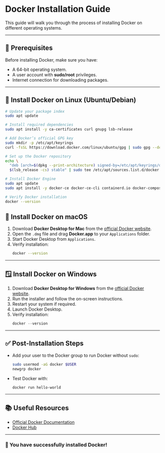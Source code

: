 # Docker Installation Guide

This guide will walk you through the process of installing Docker on different operating systems.

---

## 📌 Prerequisites
Before installing Docker, make sure you have:
- A 64-bit operating system.
- A user account with **sudo/root** privileges.
- Internet connection for downloading packages.

---

## 🐧 Install Docker on Linux (Ubuntu/Debian)

```bash
# Update your package index
sudo apt update
```

```bash
# Install required dependencies
sudo apt install -y ca-certificates curl gnupg lsb-release
```

```bash
# Add Docker’s official GPG key
sudo mkdir -p /etc/apt/keyrings
curl -fsSL https://download.docker.com/linux/ubuntu/gpg | sudo gpg --dearmor -o /etc/apt/keyrings/docker.gpg
```

```bash
# Set up the Docker repository
echo \ 
  "deb [arch=$(dpkg --print-architecture) signed-by=/etc/apt/keyrings/docker.gpg] https://download.docker.com/linux/ubuntu \ 
  $(lsb_release -cs) stable" | sudo tee /etc/apt/sources.list.d/docker.list > /dev/null
```

```bash
# Install Docker Engine
sudo apt update
sudo apt install -y docker-ce docker-ce-cli containerd.io docker-compose-plugin
```

```bash
# Verify Docker installation
docker --version
```


## 🍎 Install Docker on macOS

1. Download **Docker Desktop for Mac** from the [official Docker website](https://www.docker.com/products/docker-desktop).
2. Open the `.dmg` file and drag **Docker.app** to your `Applications` folder.
3. Start Docker Desktop from `Applications`.
4. Verify installation:
   ```bash
   docker --version
   ```

---

## 🪟 Install Docker on Windows

1. Download **Docker Desktop for Windows** from the [official Docker website](https://www.docker.com/products/docker-desktop).
2. Run the installer and follow the on-screen instructions.
3. Restart your system if required.
4. Launch Docker Desktop.
5. Verify installation:
   ```powershell
   docker --version
   ```

---

## ✅ Post-Installation Steps

- Add your user to the Docker group to run Docker without `sudo`:
  ```bash
  sudo usermod -aG docker $USER
  newgrp docker
  ```
- Test Docker with:
  ```bash
  docker run hello-world
  ```

---

## 📚 Useful Resources
- [Official Docker Documentation](https://docs.docker.com/)
- [Docker Hub](https://hub.docker.com/)

---

### 🎉 You have successfully installed Docker!
